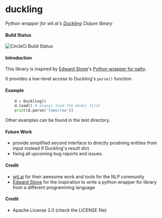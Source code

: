 # duckling
*Python wrapper for wit.ai's [Duckling](https://github.com/wit-ai/duckling) Clojure library*

#### Build Status

![CircleCi Build Status](https://circleci.com/gh/FraBle/python-duckling.svg?style=shield&circle-token=ce50d3fb4d377c59a8eb1a25f3467dd0ebe9457a)

#### Introduction

This library is inspired by [Edward Stone](https://github.com/eadmundo)'s [Python wrapper for natty](https://github.com/eadmundo/python-natty).

It provides a low-level access to Duckling's `parse()` function.

#### Example
```python
    d = Duckling()
    d.load() # always load the model first
    print(d.parse('tomorrow'))
```
Other examples can be found in the test directory.

#### Future Work
- provide simplified second interface to directly prodiving entities from input instead if Duckling's result dict.
- fixing all upcoming bug reports and issues.

#### Credit
- [wit.ai](https://wit.ai/) for their awesome work and tools for the NLP community
- [Edward Stone](https://github.com/eadmundo) for the inspiration to write a python wrapper for library from a different programming language

#### Credit
- Apache License 2.0 (check the LICENSE file)